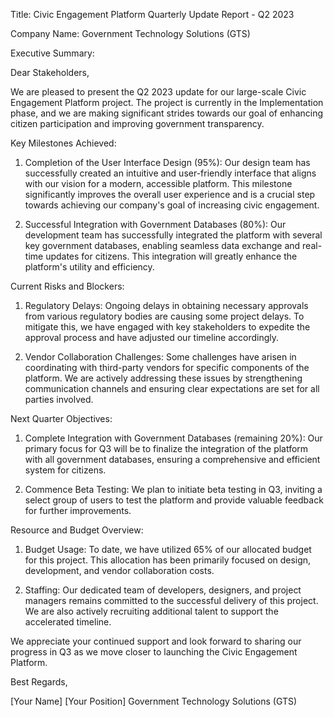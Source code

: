  Title: Civic Engagement Platform Quarterly Update Report - Q2 2023

Company Name: Government Technology Solutions (GTS)

Executive Summary:

Dear Stakeholders,

We are pleased to present the Q2 2023 update for our large-scale Civic Engagement Platform project. The project is currently in the Implementation phase, and we are making significant strides towards our goal of enhancing citizen participation and improving government transparency.

Key Milestones Achieved:

1. Completion of the User Interface Design (95%): Our design team has successfully created an intuitive and user-friendly interface that aligns with our vision for a modern, accessible platform. This milestone significantly improves the overall user experience and is a crucial step towards achieving our company's goal of increasing civic engagement.

2. Successful Integration with Government Databases (80%): Our development team has successfully integrated the platform with several key government databases, enabling seamless data exchange and real-time updates for citizens. This integration will greatly enhance the platform's utility and efficiency.

Current Risks and Blockers:

1. Regulatory Delays: Ongoing delays in obtaining necessary approvals from various regulatory bodies are causing some project delays. To mitigate this, we have engaged with key stakeholders to expedite the approval process and have adjusted our timeline accordingly.

2. Vendor Collaboration Challenges: Some challenges have arisen in coordinating with third-party vendors for specific components of the platform. We are actively addressing these issues by strengthening communication channels and ensuring clear expectations are set for all parties involved.

Next Quarter Objectives:

1. Complete Integration with Government Databases (remaining 20%): Our primary focus for Q3 will be to finalize the integration of the platform with all government databases, ensuring a comprehensive and efficient system for citizens.

2. Commence Beta Testing: We plan to initiate beta testing in Q3, inviting a select group of users to test the platform and provide valuable feedback for further improvements.

Resource and Budget Overview:

1. Budget Usage: To date, we have utilized 65% of our allocated budget for this project. This allocation has been primarily focused on design, development, and vendor collaboration costs.

2. Staffing: Our dedicated team of developers, designers, and project managers remains committed to the successful delivery of this project. We are also actively recruiting additional talent to support the accelerated timeline.

We appreciate your continued support and look forward to sharing our progress in Q3 as we move closer to launching the Civic Engagement Platform.

Best Regards,

[Your Name]
[Your Position]
Government Technology Solutions (GTS)